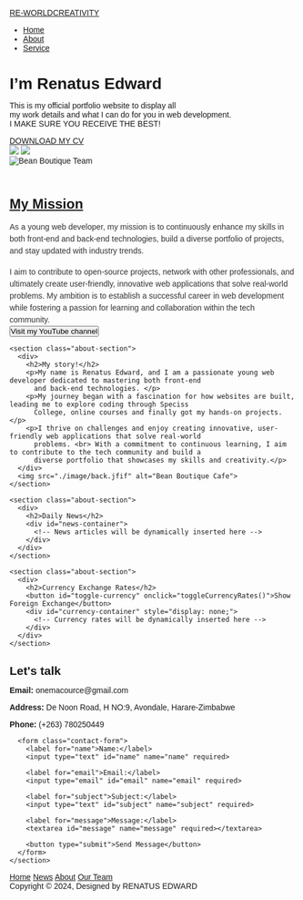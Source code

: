 <!DOCTYPE html>
<html lang="en">

<head>
  <meta charset="UTF-8">
  <meta http-equiv="X-UA-Compatible" content="IE=edge">
  <meta name="viewport" content="width=device-width, initial-scale=1.0">
  <title>Personal Portfolio Website</title>

  <link rel="preconnect" href="https://fonts.googleapis.com">
  <link rel="preconnect" href="https://fonts.gstatic.com" crossorigin>
  <link
    href="https://fonts.googleapis.com/css2?family=Open+Sans:wght@400;600&family=Playfair+Display:wght@700&display=swap"
    rel="stylesheet">
  <link rel="stylesheet" href="https://cdnjs.cloudflare.com/ajax/libs/font-awesome/5.15.3/css/all.min.css" />
</head>
<style>
  * {
    margin: 0;
    padding: 0;
    font-family: sans-serif;
  }

  .hero {
    position: relative;
    width: 100%;
    height: 100vh;
    background: #eff4fd;
  }

  .logo {
    display: inline-block;
    font-family: 'Arial Black', sans-serif;
    font-size: 36px;
    font-weight: bold;
    color: #333;
    text-decoration: none;
    padding: 10px 20px;
    transition: all 0.3s ease;
  }

  .logo:hover {
    color: #fff;
    background-color: rgb(72, 69, 61);
  }

  .logo span {
    color: #007bff;
  }

  nav {
    display: flex;
    width: 84%;
    margin: auto;
    padding: 20px 0;
    align-items: center;
    justify-content: space-between;
  }

  nav ul {
    display: flex;
    /* Ensure the nav links are in a row for desktop */
  }

  nav ul li {
    list-style: none;
    margin: 10px 20px;
  }

  nav ul li a {
    text-decoration: none;
    color: #000;
    font-weight: bold;
  }

  nav ul li a:hover {
    color: red;
  }

  .detel {
    margin-left: 8%;
    margin-top: 13%;
  }

  .detel h1 {
    font-size: 50px;
    color: #212121;
    margin-bottom: 20px;
  }

  span {
    color: orange;
  }

  .detel p {
    color: #555;
    line-height: 22px;
  }

  .detel a {
    background: #212121;
    padding: 10px 18px;
    text-decoration: none;
    font-weight: bold;
    color: #fff;
    display: inline-block;
    margin: 30px 0;
    border-radius: 5px;
  }

  .images {
    width: 45%;
    height: 80%;
    position: absolute;
    bottom: 0;
    right: 100px;
  }

  .images img {
    height: 55%;
    position: absolute;
    left: 50%;
    bottom: 0;
    transform: translateX(-50%);
    transition: bottom 1s, left 1s;
  }

  .images:hover .shape {
    bottom: 40%;
  }

  .images:hover .girl {
    left: 45%;
  }

  /* Desktop Styles */
  @media (min-width: 768px) {
    nav ul {
      display: flex;
      /* Show links row-wise */
    }
  }

  /* Mobile Styles */
  @media (max-width: 767px) {
    .hero {
      height: auto;
      padding-bottom: 50px;
    }

    nav {
      width: 90%;
      flex-direction: column;
      align-items: center;
    }

    nav ul {
      position: absolute;
      top: 80px;
      left: 0;
      width: 100%;
      background-color: #eff4fd;
      padding: 20px 0;
      z-index: 1;
      display: none;
      /* Initially hidden */
      flex-direction: column;
      text-align: center;
    }

    nav ul li {
      margin: 10px 0;
    }

    .toggle-btn {
      display: flex;
    }

    .toggle-btn {
      display: none;
      flex-direction: column;
      justify-content: space-between;
      width: 30px;
      height: 21px;
      cursor: pointer;
    }

    .toggle-btn span {
      width: 100%;
      height: 3px;
      background-color: #333;
      transition: transform 0.3s ease-in-out;
    }

    .toggle-btn.active span:nth-child(1) {
      transform: translateY(9px) rotate(45deg);
    }

    .toggle-btn.active span:nth-child(2) {
      opacity: 0;
    }

    .toggle-btn.active span:nth-child(3) {
      transform: translateY(-9px) rotate(-45deg);
    }

    .detel {
      margin-left: 5%;
      margin-top: 50px;
      text-align: center;
    }

    .detel h1 {
      font-size: 36px;
    }

    .images {
      position: static;
      width: 100%;
      height: auto;
      margin-top: 30px;
    }

    .images img {
      position: static;
      transform: none;
      height: auto;
      max-width: 100%;
    }
  }



  /* Base Styles */
  .container {
    max-width: 1200px;
    /* Set a maximum width for the container */
    margin: 0 auto;
    padding: 40px 20px;
    display: flex;
    /* Use flexbox for layout */
    flex-wrap: wrap;
    /* Allows wrapping of sections */
    gap: 40px;
    /* Space between sections */
  }

  /* Main Content Styles */
  .about-section {
    display: flex;
    align-items: center;
    background-color: #fff;
    box-shadow: 0 4px 6px rgba(0, 0, 0, 0.1);
    border-radius: 8px;
    padding: 40px;
    flex: 0 1 calc(50% - 20px);
    /* Each section takes half of the row */
    min-width: 300px;
    /* Minimum width for responsiveness */
  }

  .about-section img {
    max-width: 100px;
    margin-right: 40px;
    border-radius: 8px;
  }

  .about-section h2 {
    margin-top: 0;
    color: black;
    font-family: 'Playfair Display', serif;
    font-size: 28px;
  }

  .about-section p {
    line-height: 1.5;
    /* Reduced line-height for less space between lines */
    color: #333;
    text-align: left;
    margin: 0;
    /* Remove any default margin */
    padding: 0;
    /* Remove any default padding */
  }

  /* Desktop Styles */
  @media (min-width: 768px) {
    .container {
      padding: 60px 20px;
      gap: 60px;
      /* Space between sections */
    }

    .about-section {
      flex: 0 1 calc(40% - 20px);
      /* Two sections in a row on larger screens */
    }

    .about-section img {
      max-width: 150px;
      /* Adjust image size for larger screens */
      margin-right: 60px;
    }

    .about-section h2 {
      font-size: 32px;
      /* Larger heading size */
    }
  }

  /* Mobile Styles */
  @media (max-width: 767px) {
    .container {
      width: 750px;
      /* Full width for the container on mobile */
      padding: 20px;
      /* Adjusted padding for smaller screens */
      gap: 20px;
      /* Reduced space between sections */
    }

    .about-section {
      flex-direction: column;
      /* Stack elements on mobile */
      align-items: center;
      padding: 20px;
      /* Reduced padding on mobile */
    }

    .about-section img {
      max-width: 100%;
      /* Full width for images on mobile */
      margin-right: 0;
      margin-bottom: 20px;
    }

    .about-section h2 {
      font-size: 24px;
      /* Smaller heading size on mobile */
    }

    .about-section p {
      line-height: 1.5;
      color: #333;
      text-align: left;
      margin: 0;
      padding: 0;
    }
  }




  /* Contact Us Section */
  .contact-section {
    display: flex;
    flex-direction: row;
    /* Allows side-by-side layout */
    justify-content: space-between;
    /* Space between items */
    background-color: #fff;
    box-shadow: 0 4px 6px rgba(0, 0, 0, 0.1);
    border-radius: 8px;
    padding: 40px;
    margin-top: 40px;
    /* Space above the contact section */
    width: 100%;
    /* Full width for the contact section */
  }

  .contact-info {
    flex: 1;
    /* Takes available space */
    margin-right: 20px;
    /* Space between contact info and form */
  }

  .contact-section h2 {
    color: black;
    font-family: 'Playfair Display', serif;
    font-size: 28px;
  }

  .contact-section p {
    line-height: 1.6;
    color: #333;
  }

  /* Form Styles */
  .contact-form {
    display: flex;
    flex-direction: column;
    /* Stack form elements vertically */
    flex: 1;
    /* Takes available space */
  }

  .contact-form label {
    margin-bottom: 5px;
    color: #333;
    font-weight: bold;
  }

  .contact-form input,
  .contact-form textarea {
    margin-bottom: 20px;
    padding: 10px;
    border: 1px solid #ccc;
    border-radius: 4px;
    font-size: 16px;
    width: 100%;
    /* Full width for inputs */
    max-width: 500px;
    /* Maximum width for inputs */
  }

  .contact-form textarea {
    resize: vertical;
    /* Allow vertical resizing */
    height: 100px;
    /* Set a default height */
  }

  .contact-form button {
    padding: 10px 15px;
    background-color: #644536;
    color: #fff;
    border: none;
    border-radius: 4px;
    cursor: pointer;
    font-size: 16px;
    width: 50%;
    /* Width of the button */
    margin: 0 auto;
    /* Center the button */
    display: block;
    /* Make the button a block element to use margin auto */
  }

  button {
    background-color: #007bff;
    /* Bootstrap primary color */
    color: white;
    border: none;
    padding: 10px 20px;
    border-radius: 5px;
    cursor: pointer;
    font-size: 16px;
    transition: background-color 0.3s, transform 0.2s;
  }

  button:hover {
    background-color: #0056b3;
    /* Darker shade on hover */
    transform: scale(1.05);
  }

  button:focus {
    outline: none;
  }

  /* Footer Styles */
  footer {
    background-color: #000;
    color: #fff;
    padding: 40px 20px;
    text-align: center;
  }

  .social-links {
    display: flex;
    justify-content: center;
    margin-bottom: 20px;
  }

  .social-link {
    color: #fff;
    font-size: 30px;
    margin: 0 10px;
    transition: color 0.3s ease;
  }

  .social-link:hover {
    color: red;
  }

  .footer-nav {
    display: flex;
    justify-content: center;
    margin-bottom: 20px;
  }

  .footer-nav a {
    color: #fff;
    margin: 0 10px;
    text-decoration: none;
    transition: color 0.3s ease;
  }

  .footer-nav a:hover {
    color: #dc1616;
  }

  .copyright {
    font-size: 14px;
    color: #ccc;
  }

  /* Responsive Styles */
  @media (max-width: 768px) {
    .footer-nav {
      flex-direction: column;
    }

    .footer-nav a {
      margin: 5px 0;
    }
  }
</style>

<body>
  <div class="hero">
    <nav>
      <a href="#" class="logo">
        RE-WORLD<span>CREATIVITY</span>
      </a>
      <div class="toggle-btn" id="toggle-btn">
        <span></span>
        <span></span>
        <span></span>
      </div>
      <ul id="nav-links">
        <li><a href="#">Home</a></li>
        <li><a href="about us.html">About</a></li>
        <li><a href="#">Service</a></li>
      </ul>
    </nav>
    <div class="detel">
      <h1>I’m Renatus <span>Edward</span></h1>
      <p>This is my official portfolio website to display all<br> my work details and what I can do for you in web
        development. <br> I MAKE SURE YOU RECEIVE THE BEST!</p>
      <a href="#">DOWNLOAD MY CV</a>
    </div>
    <div class="images">
      <img src="./image/web.jfif" class="girl">
      <img src="./image/gradu.jfif" class="shape">
    </div>
  </div>

  <div class="container">
    <section class="about-section">
      <img src="./image/CV_PIC-removebg-preview.png" alt="Bean Boutique Team">
      <div>
        <h2><u>My Mission</u></h2>
        <br>
        <p>As a young web developer, my mission is to continuously enhance my skills in both front-end and back-end
          technologies, build a diverse portfolio of projects, and stay updated with industry trends.</p>
        <br>
        <p>I aim to contribute to open-source projects, network with other professionals, and ultimately create
          user-friendly, innovative web applications that solve real-world problems. My ambition is to establish a
          successful career in web development while fostering a passion for learning and collaboration within the tech
          community.</p>
        <a href="https://youtube.com/@renatusrichard?si=u6DwdvAzMlVldSC6" target="_blank">
          <button>Visit my YouTube channel</button>
        </a>
      </div>
    </section>

    <section class="about-section">
      <div>
        <h2>My story!</h2>
        <p>My name is Renatus Edward, and I am a passionate young web developer dedicated to mastering both front-end
          and back-end technologies. </p>
        <p>My journey began with a fascination for how websites are built, leading me to explore coding through Speciss
          College, online courses and finally got my hands-on projects.</p>
        <p>I thrive on challenges and enjoy creating innovative, user-friendly web applications that solve real-world
          problems. <br> With a commitment to continuous learning, I aim to contribute to the tech community and build a
          diverse portfolio that showcases my skills and creativity.</p>
      </div>
      <img src="./image/back.jfif" alt="Bean Boutique Cafe">
    </section>

    <section class="about-section">
      <div>
        <h2>Daily News</h2>
        <div id="news-container">
          <!-- News articles will be dynamically inserted here -->
        </div>
      </div>
    </section>

    <section class="about-section">
      <div>
        <h2>Currency Exchange Rates</h2>
        <button id="toggle-currency" onclick="toggleCurrencyRates()">Show Foreign Exchange</button>
        <div id="currency-container" style="display: none;">
          <!-- Currency rates will be dynamically inserted here -->
        </div>
      </div>
    </section>
  </div>

  <script>
    // NewsAPI key
    const newsApiKey = 'eeef44ce6d8446a68425fae148dfc866';

    // Function to fetch and display news articles
    function displayNews() {
      fetch(`https://newsapi.org/v2/top-headlines?country=us&apiKey=${newsApiKey}`)
        .then(response => response.json())
        .then(data => {
          const newsContainer = document.getElementById('news-container');
          newsContainer.innerHTML = '';

          data.articles.slice(0, 3).forEach(article => {
            const newsItem = document.createElement('div');
            newsItem.classList.add('news-item');

            const title = document.createElement('h3');
            title.textContent = article.title;

            const description = document.createElement('p');
            description.textContent = article.description;

            const link = document.createElement('a');
            link.href = article.url;
            link.textContent = 'Read more';

            newsItem.appendChild(title);
            newsItem.appendChild(description);
            newsItem.appendChild(link);
            newsContainer.appendChild(newsItem);
          });
        })
        .catch(error => {
          console.error('Error fetching news:', error);
        });
    }

    // Function to fetch and display currency exchange rates
    function displayCurrencyRates() {
      const currencyApiKey = 'YOUR_CURRENCY_API_KEY_HERE'; // Replace with your currency API key
      fetch(`https://api.exchangerate-api.com/v4/latest/USD`) // Example API endpoint
        .then(response => response.json())
        .then(data => {
          const currencyContainer = document.getElementById('currency-container');
          currencyContainer.innerHTML = '';

          const rates = data.rates;
          for (const [currency, rate] of Object.entries(rates)) {
            const currencyItem = document.createElement('div');
            currencyItem.classList.add('currency-item');

            const currencyText = document.createElement('p');
            currencyText.textContent = `${currency}: ${rate.toFixed(2)}`; // Displaying rate to 2 decimal places

            currencyItem.appendChild(currencyText);
            currencyContainer.appendChild(currencyItem);
          }
        })
        .catch(error => {
          console.error('Error fetching currency rates:', error);
        });
    }

    // Function to toggle the visibility of currency exchange rates
    function toggleCurrencyRates() {
      const currencyContainer = document.getElementById('currency-container');
      const button = document.getElementById('toggle-currency');

      if (currencyContainer.style.display === 'none') {
        currencyContainer.style.display = 'block';
        button.textContent = 'Hide Foreign Exchange';
        displayCurrencyRates(); // Fetch rates when showing
      } else {
        currencyContainer.style.display = 'none';
        button.textContent = 'Show Foreign Exchange';
      }
    }

    // Call the functions to display news and currency rates
    displayNews();
  </script>


  <div class="containera">
    <section class="contact-section">
      <div class="contact-info">
        <h2>Let's talk</h2>
        <p><strong>Email:</strong> onemacource@gmail.com</p>
        <p><strong>Address:</strong> De Noon Road, H NO:9, Avondale, Harare-Zimbabwe</p>
        <p><strong>Phone:</strong> (+263) 780250449</p>
      </div>

      <form class="contact-form">
        <label for="name">Name:</label>
        <input type="text" id="name" name="name" required>

        <label for="email">Email:</label>
        <input type="email" id="email" name="email" required>

        <label for="subject">Subject:</label>
        <input type="text" id="subject" name="subject" required>

        <label for="message">Message:</label>
        <textarea id="message" name="message" required></textarea>

        <button type="submit">Send Message</button>
      </form>
    </section>
  </div>

  <footer>
    <div class="social-links">
      <a href="#" class="social-link facebook">
        <i class="fab fa-facebook-f"></i>
      </a>
      <a href="#" class="social-link youtube">
        <i class="fab fa-youtube"></i>
      </a>
    </div>
    <nav class="footer-nav">
      <a href="#">Home</a>
      <a href="#">News</a>
      <a href="#">About</a>
      <a href="#">Our Team</a>
    </nav>
    <div class="copyright">
      Copyright &copy; 2024, Designed by RENATUS EDWARD
    </div>
  </footer>
  <script>
    const toggleBtn = document.getElementById("toggle-btn");
    const navLinks = document.getElementById("nav-links");

    toggleBtn.addEventListener("click", () => {
      toggleBtn.classList.toggle("active");
      navLinks.style.display = navLinks.style.display === "none" ? "flex" : "none";
    });
  </script>
</body>

</html>
